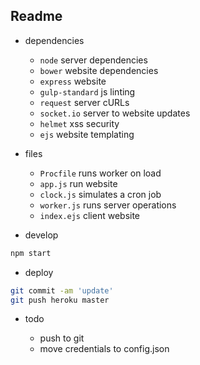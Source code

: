 ## Readme

  - dependencies
  
    - `node` server dependencies
    - `bower` website dependencies
    - `express` website
    - `gulp-standard` js linting
    - `request` server cURLs
    - `socket.io` server to website updates
    - `helmet` xss security
    - `ejs` website templating

  - files

    - `Procfile` runs worker on load
    - `app.js` run website
    - `clock.js` simulates a cron job
    - `worker.js` runs server operations
    - `index.ejs` client website

  - develop

  ```bash
  npm start
  ```

  - deploy

  ```bash
  git commit -am 'update'
  git push heroku master
  ```
    
  - todo

    - push to git
    - move credentials to config.json
